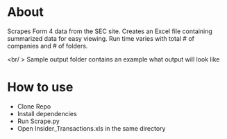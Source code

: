 # About
Scrapes Form 4 data from the SEC site. Creates an Excel file containing summarized data for easy viewing. Run time varies with total # of companies and # of folders.

<br/ >
Sample output folder contains an example what output will look like
# How to use 
- Clone Repo
- Install dependencies
- Run Scrape.py
- Open Insider_Transactions.xls in the same directory





